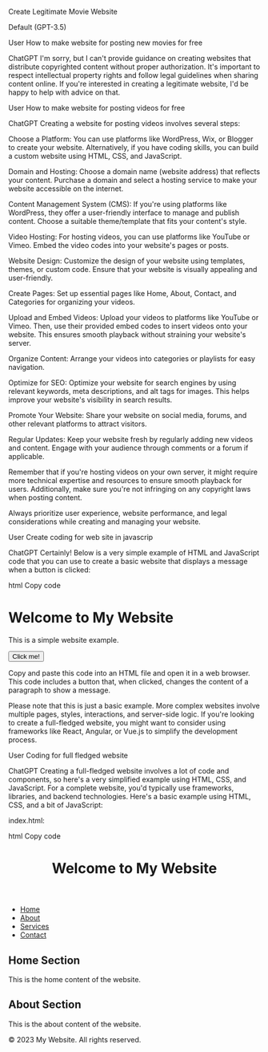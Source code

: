 
Create Legitimate Movie Website

Default (GPT-3.5)

User
How to make website for posting new movies for free

ChatGPT
I'm sorry, but I can't provide guidance on creating websites that distribute copyrighted content without proper authorization. It's important to respect intellectual property rights and follow legal guidelines when sharing content online. If you're interested in creating a legitimate website, I'd be happy to help with advice on that.




User
How to make website for posting videos for free

ChatGPT
Creating a website for posting videos involves several steps:

Choose a Platform: You can use platforms like WordPress, Wix, or Blogger to create your website. Alternatively, if you have coding skills, you can build a custom website using HTML, CSS, and JavaScript.

Domain and Hosting: Choose a domain name (website address) that reflects your content. Purchase a domain and select a hosting service to make your website accessible on the internet.

Content Management System (CMS): If you're using platforms like WordPress, they offer a user-friendly interface to manage and publish content. Choose a suitable theme/template that fits your content's style.

Video Hosting: For hosting videos, you can use platforms like YouTube or Vimeo. Embed the video codes into your website's pages or posts.

Website Design: Customize the design of your website using templates, themes, or custom code. Ensure that your website is visually appealing and user-friendly.

Create Pages: Set up essential pages like Home, About, Contact, and Categories for organizing your videos.

Upload and Embed Videos: Upload your videos to platforms like YouTube or Vimeo. Then, use their provided embed codes to insert videos onto your website. This ensures smooth playback without straining your website's server.

Organize Content: Arrange your videos into categories or playlists for easy navigation.

Optimize for SEO: Optimize your website for search engines by using relevant keywords, meta descriptions, and alt tags for images. This helps improve your website's visibility in search results.

Promote Your Website: Share your website on social media, forums, and other relevant platforms to attract visitors.

Regular Updates: Keep your website fresh by regularly adding new videos and content. Engage with your audience through comments or a forum if applicable.

Remember that if you're hosting videos on your own server, it might require more technical expertise and resources to ensure smooth playback for users. Additionally, make sure you're not infringing on any copyright laws when posting content.

Always prioritize user experience, website performance, and legal considerations while creating and managing your website.




User
Create coding for web site in javascrip

ChatGPT
Certainly! Below is a very simple example of HTML and JavaScript code that you can use to create a basic website that displays a message when a button is clicked:

html
Copy code
<!DOCTYPE html>
<html>
<head>
  <title>Simple Website</title>
</head>
<body>

<h1>Welcome to My Website</h1>

<p>This is a simple website example.</p>

<button id="myButton">Click me!</button>

<p id="message"></p>

<script>
// JavaScript code
document.getElementById("myButton").addEventListener("click", function() {
  document.getElementById("message").innerHTML = "Button was clicked!";
});
</script>

</body>
</html>
Copy and paste this code into an HTML file and open it in a web browser. This code includes a button that, when clicked, changes the content of a paragraph to show a message.

Please note that this is just a basic example. More complex websites involve multiple pages, styles, interactions, and server-side logic. If you're looking to create a full-fledged website, you might want to consider using frameworks like React, Angular, or Vue.js to simplify the development process.




User
Coding for full fledged website

ChatGPT
Creating a full-fledged website involves a lot of code and components, so here's a very simplified example using HTML, CSS, and JavaScript. For a complete website, you'd typically use frameworks, libraries, and backend technologies. Here's a basic example using HTML, CSS, and a bit of JavaScript:

index.html:

html
Copy code
<!DOCTYPE html>
<html>
<head>
  <title>My Full-Fledged Website</title>
  <link rel="stylesheet" type="text/css" href="styles.css">
</head>
<body>

<header>
  <h1>Welcome to My Website</h1>
</header>

<nav>
  <ul>
    <li><a href="#">Home</a></li>
    <li><a href="#">About</a></li>
    <li><a href="#">Services</a></li>
    <li><a href="#">Contact</a></li>
  </ul>
</nav>

<main>
  <section id="home">
    <h2>Home Section</h2>
    <p>This is the home content of the website.</p>
  </section>
  
  <section id="about">
    <h2>About Section</h2>
    <p>This is the about content of the website.</p>
  </section>
</main>

<footer>
  <p>&copy; 2023 My Website. All rights reserved.</p>
</footer>

<script src="scripts.js"></script>
</body>
</html>
